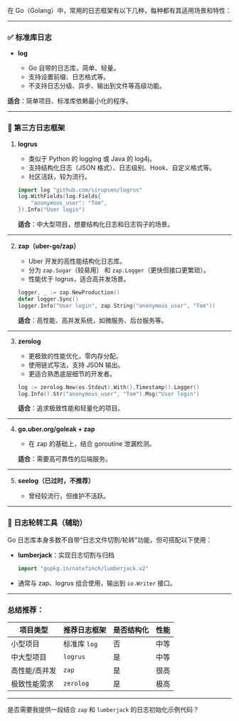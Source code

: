 在 Go（Golang）中，常用的日志框架有以下几种，每种都有其适用场景和特性：

---

### ✅ 标准库日志

* **log**

    * Go 自带的日志库，简单、轻量。
    * 支持设置前缀、日志格式等。
    * 不支持日志分级、异步、输出到文件等高级功能。

**适合**：简单项目、标准库依赖最小化的程序。

---

### 🔷 第三方日志框架

1. **logrus**

    * 类似于 Python 的 logging 或 Java 的 log4j。
    * 支持结构化日志（JSON 格式）、日志级别、Hook、自定义格式等。
    * 社区活跃，较为流行。

   ```go
   import log "github.com/sirupsen/logrus"
   log.WithFields(log.Fields{
       "anonymous_user": "Tom",
   }).Info("User login")
   ```

   **适合**：中大型项目，想要结构化日志和日志钩子的场景。

---

2. **zap（uber-go/zap）**

    * Uber 开发的高性能结构化日志库。
    * 分为 `zap.Sugar`（较易用） 和 `zap.Logger`（更快但接口更繁琐）。
    * 性能优于 logrus，适合高并发场景。

   ```go
   logger, _ := zap.NewProduction()
   defer logger.Sync()
   logger.Info("User login", zap.String("anonymous_user", "Tom"))
   ```

   **适合**：高性能、高并发系统，如微服务、后台服务等。

---

3. **zerolog**

    * 更极致的性能优化，零内存分配。
    * 使用链式写法，支持 JSON 输出。
    * 更适合熟悉底层细节的开发者。

   ```go
   log := zerolog.New(os.Stdout).With().Timestamp().Logger()
   log.Info().Str("anonymous_user", "Tom").Msg("User login")
   ```

   **适合**：追求极致性能和轻量化的项目。

---

4. **go.uber.org/goleak + zap**

    * 在 zap 的基础上，结合 goroutine 泄漏检测。

   **适合**：需要高可靠性的后端服务。

---

5. **seelog（已过时，不推荐）**

    * 曾经较流行，但维护不活跃。

---

### 🧩 日志轮转工具（辅助）

Go 日志库本身多数不自带“日志文件切割/轮转”功能，但可搭配以下使用：

* **lumberjack**：实现日志切割与归档

  ```go
  import "gopkg.in/natefinch/lumberjack.v2"
  ```

* 通常与 zap、logrus 组合使用，输出到 `io.Writer` 接口。

---

### 总结推荐：

| 项目类型    | 推荐日志框架    | 是否结构化 | 性能 |
| ------- | --------- | ----- | -- |
| 小型项目    | 标准库 `log` | 否     | 中等 |
| 中大型项目   | `logrus`  | 是     | 中等 |
| 高性能/高并发 | `zap`     | 是     | 很高 |
| 极致性能需求  | `zerolog` | 是     | 极高 |

---

是否需要我提供一段结合 `zap` 和 `lumberjack` 的日志初始化示例代码？
